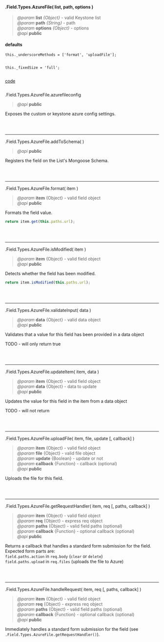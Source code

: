 #### .Field.Types.AzureFile( list, path, options )  
> *@param* **list** _{Object}_  - valid Keystone list   
> *@param* **path** _{String}_  - path   
> *@param* **options** _{Object}_  - options   
> *@api* **public**  

<div class="code-header"> <h4>defaults</h4></div><pre class=" language-javascript"><code class="language-javascript">this._underscoreMethods = ['format', 'uploadFile'];  

this._fixedSize = 'full';</code></pre>

<div class="code-header addGitHubLink" data-file="fields/types/azurefile/AzureFileType.js"> <a href="#" class="loadCode"> code</a></div><pre class=" language-javascript hideCode api"></pre>  
  
<span class="subMethod"> .Field.Types.AzureFile.azurefileconfig   
> *@api* **public**    

Exposes the custom or keystone azure config settings.  
<div class="code-header addGitHubLink" data-file="fields/types/azurefile/AzureFileType.js#L67-L75">&nbsp; </div><pre class=" language-javascript hideCode api"></pre>  

---

<span class="subMethod"> .Field.Types.AzureFile.addToSchema(  ) </span>  
> *@api* **public**     

Registers the field on the List's Mongoose Schema.  
<div class="code-header addGitHubLink" data-file="fields/types/azurefile/AzureFileType.js#L78-L173"> &nbsp;</div><pre class=" language-javascript hideCode api"></pre> 

---
<span class="subMethod"> .Field.Types.AzureFile.format( item ) </span>  
> *@param* **item** {Object} - valid field object   
> *@api* **public**     

Formats the field value.
```javascript
return item.get(this.paths.url);
```
<div class="code-header addGitHubLink" data-file="fields/types/azurefile/AzureFileType.js#L176-L184"> &nbsp;</div><pre class=" language-javascript hideCode api"></pre> 

---
<span class="subMethod"> .Field.Types.AzureFile.isModified( item ) </span> 
> *@param* **item** {Object} - valid field object   
> *@api* **public**    

Detects whether the field has been modified.  
```javascript
return item.isModified(this.paths.url);
```
<div class="code-header addGitHubLink" data-file="fields/types/azurefile/AzureFileType.js#L187-L195">&nbsp; </div><pre class=" language-javascript hideCode api"></pre> 

---
<span class="subMethod"> .Field.Types.AzureFile.validateInput( data )  </span> 
> *@param* **data** {Object} - valid data object  
> *@api* **public**   
 

Validates that a value for this field has been provided in a data object 
<p class="warning-note"> TODO - will only return true</p>

<div class="code-header addGitHubLink" data-file="fields/types/azurefile/AzureFileType.js#L198-L207"> &nbsp;</div><pre class=" language-javascript hideCode api"></pre> 


---
<span class="subMethod"> .Field.Types.AzureFile.updateItem( item, data )  </span> 
> *@param* **item** {Object} - valid field object  
> *@param* **data** {Object} - data to update  
> *@api* **public**  
  
Updates the value for this field in the item from a data object
<p class="warning-note"> TODO - will not return</p>

<div class="code-header addGitHubLink" data-file="fields/types/azurefile/AzureFileType.js#L210-L218"> &nbsp;</div><pre class=" language-javascript hideCode api"></pre> 


---
<span class="subMethod"> .Field.Types.AzureFile.uploadFile( item, file, update [, callback] )  </span> 
> *@param* **item** {Object} - valid field object  
> *@param* **file** {Object} - valid file object  
> *@param* **update** {Boolean} - update or not  
> *@param* **callback** {Function} - callback (optional)  
> *@api* **public**  

Uploads the file for this field.
<div class="code-header addGitHubLink" data-file="fields/types/azurefile/AzureFileType.js#L221-L277"> &nbsp;</div><pre class=" language-javascript hideCode api"></pre> 

---
<span class="subMethod"> .Field.Types.AzureFile.getRequestHandler( item, req [, paths, callback] )  </span>
> *@param* **item** {Object} - valid field object  
> *@param* **req** {Object} - express req object    
> *@param* **paths** {Object} - valid field paths (optional)  
> *@param* **callback** {Function} - optional callback (optional)  
> *@api* **public**  

Returns a callback that handles a standard form submission for the field.  
Expected form parts are:  
`field.paths.action` in `req.body` (`clear` or `delete`)  
`field.paths.upload` in `req.files` (uploads the file to Azure)  
<div class="code-header addGitHubLink" data-file="fields/types/azurefile/AzureFileType.js#L280-L320">&nbsp; </div><pre class=" language-javascript hideCode api"></pre> 

---
<span class="subMethod"> .Field.Types.AzureFile.handleRequest( item, req [, paths, callback] )  </span> 
> *@param* **item** {Object} - valid field object  
> *@param* **req** {Object} - express req object    
> *@param* **paths** {Object} - valid field paths (optional)  
> *@param* **callback** {Function} - optional callback (optional)  
> *@api* **public**  

Immediately handles a standard form submission for the field (see `.Field.Types.AzureFile.getRequestHandler()`).  

<div class="code-header addGitHubLink" data-file="fields/types/azurefile/AzureFileType.js#L323-L331"> &nbsp;</div><pre class=" language-javascript hideCode api"></pre> 
 
